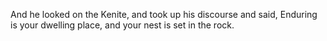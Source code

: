 And he looked on the Kenite, and took up his discourse and said, Enduring is your dwelling place, and your nest is set in the rock.
